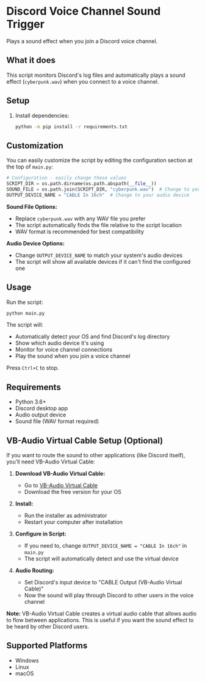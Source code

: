 # Discord Voice Channel Sound Trigger

Plays a sound effect when you join a Discord voice channel.

## What it does

This script monitors Discord's log files and automatically plays a sound effect (`cyberpunk.wav`) when you connect to a voice channel.

## Setup

1. Install dependencies:
   ```bash
   python -m pip install -r requirements.txt
   ```

## Customization

You can easily customize the script by editing the configuration section at the top of `main.py`:

```python
# Configuration - easily change these values
SCRIPT_DIR = os.path.dirname(os.path.abspath(__file__))
SOUND_FILE = os.path.join(SCRIPT_DIR, "cyberpunk.wav")  # Change to your sound file
OUTPUT_DEVICE_NAME = "CABLE In 16ch"  # Change to your audio device
```

**Sound File Options:**
- Replace `cyberpunk.wav` with any WAV file you prefer
- The script automatically finds the file relative to the script location
- WAV format is recommended for best compatibility

**Audio Device Options:**
- Change `OUTPUT_DEVICE_NAME` to match your system's audio devices
- The script will show all available devices if it can't find the configured one

## Usage

Run the script:
```bash
python main.py
```

The script will:
- Automatically detect your OS and find Discord's log directory
- Show which audio device it's using
- Monitor for voice channel connections
- Play the sound when you join a voice channel

Press `Ctrl+C` to stop.

## Requirements

- Python 3.6+
- Discord desktop app
- Audio output device
- Sound file (WAV format required)

## VB-Audio Virtual Cable Setup (Optional)

If you want to route the sound to other applications (like Discord itself), you'll need VB-Audio Virtual Cable:

1. **Download VB-Audio Virtual Cable:**
   - Go to [VB-Audio Virtual Cable](https://vb-audio.com/Cable/)
   - Download the free version for your OS

2. **Install:**
   - Run the installer as administrator
   - Restart your computer after installation

3. **Configure in Script:**
   - If you need to, change `OUTPUT_DEVICE_NAME = "CABLE In 16ch"` in `main.py`
   - The script will automatically detect and use the virtual device

4. **Audio Routing:**
   - Set Discord's input device to "CABLE Output (VB-Audio Virtual Cable)"
   - Now the sound will play through Discord to other users in the voice channel

**Note:** VB-Audio Virtual Cable creates a virtual audio cable that allows audio to flow between applications. This is useful if you want the sound effect to be heard by other Discord users.

## Supported Platforms

- Windows
- Linux  
- macOS